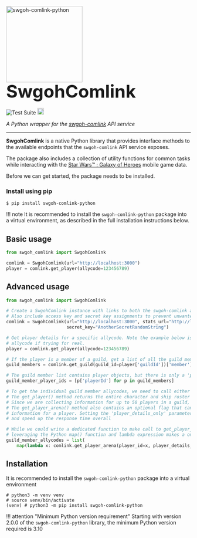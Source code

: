 <div class="center">
<p style="margin: 0 0 10px">
  <img width="208" height="208" src="http://127.0.0.1:8000/swgoh-utils/comlink-python/img/swgoh-utils-icon.png" alt='swgoh-comlink-python'>
</p>
</div>

<h1 class="center" style="font-size: 3rem; margin: -15px 0">
SwgohComlink
</h1>
<br>
<div class="center">
<p>
<img src="https://github.com/swgoh-utils/comlink-python/actions/workflows/tests.yml/badge.svg?branch=1.13.0rc1" alt="Test Suite">
<a href="https://badge.fury.io/py/swgoh-comlink"><img src="https://badge.fury.io/py/swgoh-comlink.svg" alt="PyPI version" height="18"></a></p>
</div>
<div class="center">
<em>A Python wrapper for the <a href="https://github.com/swgoh-utils/swgoh-comlink">swgoh-comlink</a> API service</em>
</div>

---

**SwgohComlink** is a native Python library that provides interface methods to the available endpoints that
the `swgoh-comlink` API service exposes.

The package also includes a collection of utility functions for common tasks while interacting with
the [Star Wars&trade; : Galaxy of Heroes](https://www.ea.com/games/starwars/galaxy-of-heroes) mobile game data.

Before we can get started, the package needs to be installed.

### Install using pip

```shell
$ pip install swgoh-comlink-python
```

!!! note
It is recommended to install the `swgoh-comlink-python` package into a virtual environment, as described in the full
installation instructions below.

## Basic usage

```python
from swgoh_comlink import SwgohComlink

comlink = SwgohComlink(url="http://localhost:3000")
player = comlink.get_player(allycode=123456789)
```

## Advanced usage

```python
from swgoh_comlink import SwgohComlink

# Create a SwgohComlink instance with links to both the swgoh-comlink and swgoh-stats proxy services
# Also include access key and secret key assignments to prevent unwanted usage
comlink = SwgohComlink(url="http://localhost:3000", stats_url="http://localhost:3223", access_key="someRandomString",
                       secret_key="AnotherSecretRandomString")

# Get player details for a specific allycode. Note the example below is fictitious. Replace with a real
# allycode if trying for real.
player = comlink.get_player(allycode=123456789)

# If the player is a member of a guild, get a list of all the guild members
guild_members = comlink.get_guild(guild_id=player['guildId'])['member']

# The guild member list contains player objects, but there is only a 'playerId' element, no 'allyCode'
guild_member_player_ids = [p['playerId'] for p in guild_members]

# To get the individual guild member allycodes, we need to call either the get_player() or get_player_arena() methods.
# The get_player() method returns the entire character and ship roster for a player, which can be quite large.
# Since we are collecting information for up to 50 players in a guild, it is quicker to use the get_player_arena() method.
# The get_player_arena() method also contains an optional flag that can be used to request just the bare minimum
# information for a player. Setting the 'player_details_only' parameter to 'True' will reduce bandwidth on the network
# and speed up the response time overall

# While we could write a dedicated function to make call to get_player_arena() with a passed in 'player_id' argument,
# leveraging the Python map() function and lambda expression makes a one line example easy to produce.
guild_member_allycodes = list(
    map(lambda x: comlink.get_player_arena(player_id=x, player_details_only=True)['allyCode'], guild_member_player_ids))

```

## Installation

It is recommended to install the `swgoh-comlink-python` package into a virtual environment

```shell
# python3 -m venv venv
# source venv/bin/activate
(venv) # python3 -m pip install swgoh-comlink-python
```

!!! attention "Minimum Python version requirement"
Starting with version 2.0.0 of the `swgoh-comlink-python` library, the minimum Python version required is 3.10
